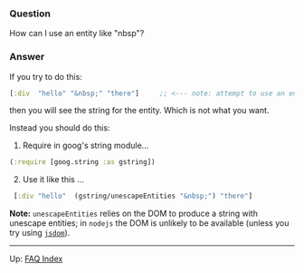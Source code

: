 ### Question

How can I use an entity like "nbsp"?

### Answer

If you try to do this:
```clj
[:div  "hello" "&nbsp;" "there"]     ;; <--- note: attempt to use an entity
```
then you will see the string for the entity. Which is not what you want. 

Instead you should do this:

  1. Require in goog's string module...

  ```clj
  (:require [goog.string :as gstring])
  ```

  2. Use it like this ... 

  ```clj
   [:div "hello"  (gstring/unescapeEntities "&nbsp;") "there"]
  ```

**Note:** `unescapeEntities` relies on the DOM to produce a string with unescape entities;
in `nodejs` the DOM is unlikely to be available (unless you try using
[`jsdom`](https://www.npmjs.com/package/jsdom-global)).

***

Up:  [FAQ Index](README.md)&nbsp;&nbsp;&nbsp;&nbsp;&nbsp;&nbsp;
